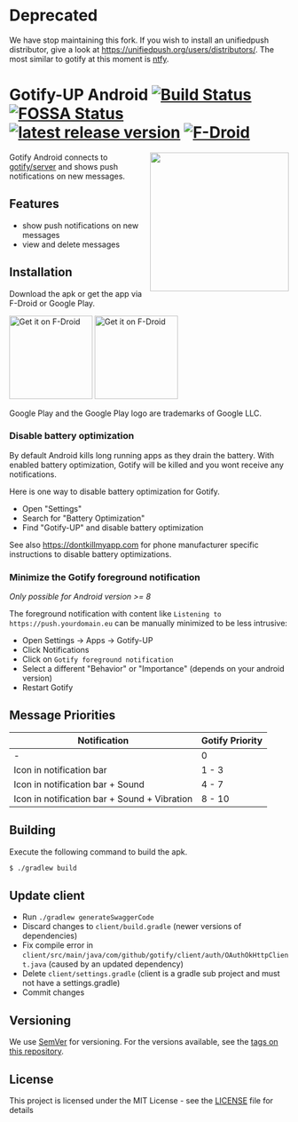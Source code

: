 # Deprecated

We have stop maintaining this fork. If you wish to install an unifiedpush distributor, give a look at <https://unifiedpush.org/users/distributors/>. The most similar to gotify at this moment is [ntfy](https://ntfy.sh).

# Gotify-UP Android [![Build Status][github-action-badge]][github-action] [![FOSSA Status][fossa-badge]][fossa] [![latest release version][release-badge]][release] [![F-Droid][fdroid-badge]][fdroid]

<img align="right" src="app.gif" width="250" />

Gotify Android connects to [gotify/server](https://github.com/gotify/server) and shows push notifications on new messages.

## Features

* show push notifications on new messages
* view and delete messages

## Installation

Download the apk or get the app via F-Droid or Google Play.

[<img src="https://f-droid.org/badge/get-it-on.png" alt="Get it on F-Droid" width="150"/>][fdroid]
[<img src="download-badge.png" alt="Get it on F-Droid" width="150"/>][release]

Google Play and the Google Play logo are trademarks of Google LLC.

### Disable battery optimization

By default Android kills long running apps as they drain the battery. With enabled battery optimization, Gotify will be killed and you wont receive any notifications.

Here is one way to disable battery optimization for Gotify.

* Open "Settings"
* Search for "Battery Optimization"
* Find "Gotify-UP" and disable battery optimization

See also https://dontkillmyapp.com for phone manufacturer specific instructions to disable battery optimizations.

### Minimize the Gotify foreground notification

*Only possible for Android version >= 8*

The foreground notification with content like `Listening to https://push.yourdomain.eu` can be manually minimized to be less intrusive:

* Open Settings -> Apps -> Gotify-UP
* Click Notifications
* Click on `Gotify foreground notification`
* Select a different "Behavior" or "Importance" (depends on your android version)
* Restart Gotify

## Message Priorities

| Notification | Gotify Priority|
|- |-|
| - | 0 |
| Icon in notification bar | 1 - 3 |
| Icon in notification bar + Sound | 4 - 7 |
| Icon in notification bar + Sound + Vibration | 8 - 10 |

## Building

Execute the following command to build the apk.
```bash
$ ./gradlew build
```

## Update client

* Run `./gradlew generateSwaggerCode`
* Discard changes to `client/build.gradle` (newer versions of dependencies)
* Fix compile error in `client/src/main/java/com/github/gotify/client/auth/OAuthOkHttpClient.java` (caused by an updated dependency)
* Delete `client/settings.gradle` (client is a gradle sub project and must not have a settings.gradle)
* Commit changes

## Versioning
We use [SemVer](http://semver.org/) for versioning. For the versions available, see the
[tags on this repository](https://github.com/UnifiedPush/gotify-android/tags).

## License
This project is licensed under the MIT License - see the [LICENSE](LICENSE) file for details

 [github-action-badge]: https://github.com/UnifiedPush/gotify-android/workflows/Build/badge.svg
 [github-action]: https://github.com/UnifiedPush/gotify-android/actions?query=workflow%3ABuild
 [fdroid-badge]: https://img.shields.io/f-droid/v/com.github.gotify.up.svg
 [fdroid]: https://f-droid.org/de/packages/com.github.gotify.up/
 [fossa-badge]: https://app.fossa.io/api/projects/git%2Bgithub.com%2Fgotify%2Fandroid.svg?type=shield
 [fossa]: https://app.fossa.io/projects/git%2Bgithub.com%2Fgotify%2Fandroid
 [release-badge]: https://img.shields.io/github/release/UnifiedPush/gotify-android.svg
 [release]: https://github.com/UnifiedPush/gotify-android/releases/latest
 
